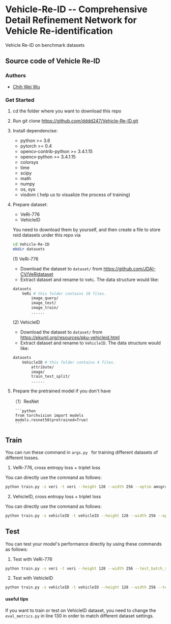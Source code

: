 # Vehicle-Re-ID -- Comprehensive Detail Refinement Network for Vehicle Re-identification
Vehicle Re-ID on benchmark datasets


## Source code of Vehicle Re-ID

### Authors
- [Chih Wei Wu](https://github.com/dddd247)


### Get Started
1. cd the folder where you want to download this repo
2. Run git clone https://github.com/dddd247/Vehicle-Re-ID.git
3. Install dependencise:
   * python >= 3.6
   * pytorch >= 0.4
   * opencv-contrib-python >= 3.4.1.15
   * opencv-python >= 3.4.1.15
   * colorsys
   * time
   * scipy
   * math
   * numpy
   * os, sys
   * visdom ( help us to visualize the process of training)
4. Prepare dataset:
   - VeRi-776
   - VehicleID
   
   You need to download them by yourself, and then create a file to store reid datasets
   under this repo via
    ```bash
    cd Vehicle-Re-ID
    mkdir datasets
    ```
    
    (1) VeRi-776
    * Download the dataset to `dataset/` from https://github.com/JDAI-CV/VeRidataset
    * Extract dataset and rename to `VeRi`. The data structure would like:
    
    ```bash
    datasets
        VeRi # this folder contains 18 files.
            image_query/
            image_test/
            image_train/
            ......
    ```  
    (2) VehicleID
    * Download the dataset to `dataset/` from https://pkuml.org/resources/pku-vehicleid.html
    * Extract dataset and rename to `VehicleID`. The data structure would like:
    
    ```bash
    datasets
        VehicleID # this folder contains 4 files.
            attribute/
            image/
            train_test_split/
            ......
    ```  
    
 5. Prepare the pretrained model if you don't have
        
    （1）ResNet

         ```python
         from torchvision import models
         models.resnet50(pretrained=True)
         ```
         
         
 ## Train
 You can run these command in `args.py ` for training different datasets of different losses.
 
 1. VeRi-776, cross entropy loss + triplet loss
 
 You can directly use the command as follows:
 
 ```bash
python train.py -s veri -t veri --height 128 --width 256 --optim amsgrad --lr 0.0003 --gamma 0.1 --random_erase --color_jitter --color_aug --label_smooth --max_epoch 90 --stepsize 30 55 70 --train_batch_size 48 --test_batch_size 100 -a resnet50_fc2432_bam  --save_dir {the place where you want to save the weights} --gpu_devices 0 --eval_freq 1 --num_instances 8 --workers 8
```

2. VehicleID, cross entropy loss + triplet loss

 You can directly use the command as follows:
 
```bash
python train.py -s vehicleID -t vehicleID --height 128 --width 256 --optim amsgrad --lr 0.0001 --gamma 0.1 --random_erase --color_jitter --color_aug --label_smooth --max_epoch 90 --stepsize 30 55 70 --train_batch_size 48 --test_batch_size 100 -a resnet50_fc2432_bam  --save_dir {the place where you want to save the weights} --gpu_devices 0 --eval_freq 1 --num_instances 8 --workers 8
```


## Test 
You can test your model's performance directly by using these commands as follows:

1. Test with VeRi-776

```bash
python train.py -s veri -t veri --height 128 --width 256 --test_batch_size 100 --evaluate -a resnet50_fc2432_bam --load_weights {the place where you already saved model's weights} --save_dir log/Veri_eval-veri-to-veri --gpu_devices 0  
```

2. Test with VehicleID

```bash
python train.py -s vehicleID -t vehicleID --height 128 --width 256 --test_batch_size 100 --evaluate -a resnet50_fc2432_bam --load_weights {the place where you already saved model's weights} --save_dir log/Veri_eval-vehicleID-to-vehicleID --gpu_devices 0  
```


#### useful tips
If you want to train or test on VehicleID dataset, you need to change the ` eval_metrics.py ` in line 130 in order to match different dataset settings.
